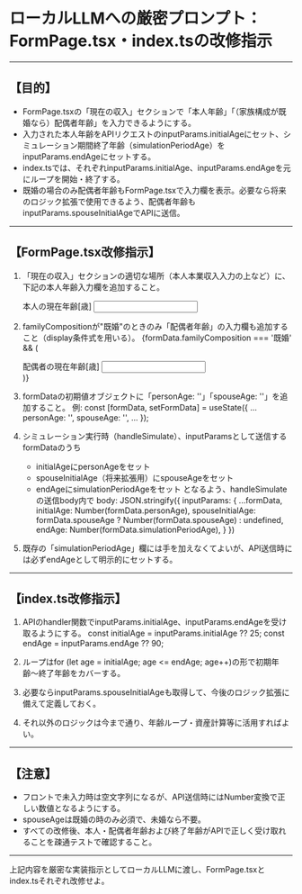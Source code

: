 # ローカルLLMへの厳密プロンプト：FormPage.tsx・index.tsの改修指示

---

## 【目的】
- FormPage.tsxの「現在の収入」セクションで「本人年齢」「（家族構成が既婚なら）配偶者年齢」を入力できるようにする。
- 入力された本人年齢をAPIリクエストのinputParams.initialAgeにセット、シミュレーション期間終了年齢（simulationPeriodAge）をinputParams.endAgeにセットする。
- index.tsでは、それぞれinputParams.initialAge、inputParams.endAgeを元にループを開始・終了する。
- 既婚の場合のみ配偶者年齢もFormPage.tsxで入力欄を表示。必要なら将来のロジック拡張で使用できるよう、配偶者年齢もinputParams.spouseInitialAgeでAPIに送信。

---

## 【FormPage.tsx改修指示】

1. 「現在の収入」セクションの適切な場所（本人本業収入入力の上など）に、下記の本人年齢入力欄を追加すること。
    <div className="mb-4">
      <label className="block text-gray-700 text-sm font-bold mb-2" htmlFor="personAge">
        本人の現在年齢[歳]
      </label>
      <input
        type="number"
        id="personAge"
        name="personAge"
        value={formData.personAge || ''}
        onChange={handleInputChange}
        className="shadow border rounded w-full py-2 px-3 text-gray-700 leading-tight focus:outline-none focus:shadow-outline"
        required
      />
    </div>

2. familyCompositionが"既婚"のときのみ「配偶者年齢」の入力欄も追加すること（display条件式を用いる）。
    {formData.familyComposition === '既婚' && (
      <div className="mb-4">
        <label className="block text-gray-700 text-sm font-bold mb-2" htmlFor="spouseAge">
          配偶者の現在年齢[歳]
        </label>
        <input
          type="number"
          id="spouseAge"
          name="spouseAge"
          value={formData.spouseAge || ''}
          onChange={handleInputChange}
          className="shadow border rounded w-full py-2 px-3 text-gray-700 leading-tight focus:outline-none focus:shadow-outline"
          required
        />
      </div>
    )}

3. formDataの初期値オブジェクトに「personAge: ''」「spouseAge: ''」を追加すること。
   例:
   const [formData, setFormData] = useState({
     ...
     personAge: '',
     spouseAge: '',
     ...
   });

4. シミュレーション実行時（handleSimulate）、inputParamsとして送信するformDataのうち
   - initialAgeにpersonAgeをセット
   - spouseInitialAge（将来拡張用）にspouseAgeをセット
   - endAgeにsimulationPeriodAgeをセット
   となるよう、handleSimulateの送信body内で
     body: JSON.stringify({
       inputParams: {
         ...formData,
         initialAge: Number(formData.personAge),
         spouseInitialAge: formData.spouseAge ? Number(formData.spouseAge) : undefined,
         endAge: Number(formData.simulationPeriodAge),
       }
     })

5. 既存の「simulationPeriodAge」欄には手を加えなくてよいが、API送信時には必ずendAgeとして明示的にセットする。

---

## 【index.ts改修指示】

1. APIのhandler関数でinputParams.initialAge、inputParams.endAgeを受け取るようにする。
   const initialAge = inputParams.initialAge ?? 25;
   const endAge = inputParams.endAge ?? 90;

2. ループはfor (let age = initialAge; age <= endAge; age++)の形で初期年齢〜終了年齢をカバーする。

3. 必要ならinputParams.spouseInitialAgeも取得して、今後のロジック拡張に備えて定義しておく。

4. それ以外のロジックは今まで通り、年齢ループ・資産計算等に活用すればよい。

---

## 【注意】

- フロントで未入力時は空文字列になるが、API送信時にはNumber変換で正しい数値となるようにする。
- spouseAgeは既婚の時のみ必須で、未婚なら不要。
- すべての改修後、本人・配偶者年齢および終了年齢がAPIで正しく受け取れることを疎通テストで確認すること。

---

上記内容を厳密な実装指示としてローカルLLMに渡し、FormPage.tsxとindex.tsそれぞれ改修せよ。
